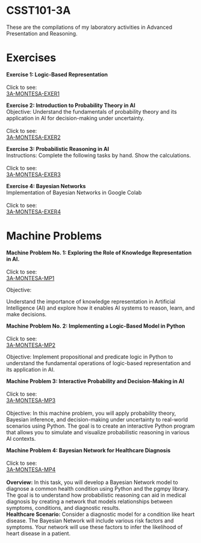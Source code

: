# CSST101-3A

These are the compilations of my laboratory activities in Advanced Presentation and Reasoning.

# Exercises
**Exercise 1: Logic-Based Representation**
<br/>
<br/>
Click to see:<br/>
[3A-MONTESA-EXER1](https://github.com/rozumary/CSST101-3A/tree/main/3A-MONTESA-EXER1)

**Exercise 2: Introduction to Probability Theory in AI**<br/>
Objective: Understand the fundamentals of probability theory and its application in AI for decision-making under uncertainty.
<br/>
<br/>
Click to see:<br/>
[3A-MONTESA-EXER2](https://github.com/rozumary/CSST101-3A/blob/main/3A-MONTESA-EXER2.ipynb)

**Exercise 3: Probabilistic Reasoning in AI**<br/>
Instructions: Complete the following tasks by hand. Show the calculations.
<br/>
<br/>
Click to see:<br/>
[3A-MONTESA-EXER3](https://github.com/rozumary/CSST101-3A/blob/main/3A-MONTESA-EXER3.ipynb)

**Exercise 4: Bayesian Networks**<br/>
Implementation of Bayesian Networks in Google Colab
<br/>
<br/>
Click to see:<br/>
[3A-MONTESA-EXER4](https://github.com/rozumary/CSST101-3A/blob/main/3A-MONTESA-EXER4.ipynb)

# Machine Problems

**Machine Problem No. 1: Exploring the Role of Knowledge Representation in AI.**
<br/>
<br/>
Click to see:<br/>
[3A-MONTESA-MP1](https://github.com/rozumary/CSST101-3A/tree/main/3A-MONTESA-MP1)


Objective:

Understand the importance of knowledge representation in Artificial Intelligence (AI) and explore how it enables AI systems to reason, learn, and make decisions. <br/>

**Machine Problem No. 2: Implementing a Logic-Based Model in Python**
<br/>
<br/>
Click to see:<br/>
[3A-MONTESA-MP2](https://github.com/rozumary/CSST101-3A/tree/main/3A-MONTESA-MP2)

Objective:
Implement propositional and predicate logic in Python to understand the fundamental operations of logic-based representation and its application in AI.  <br/>

**Machine Problem 3: Interactive Probability and Decision-Making in AI**
<br/>
<br/>
Click to see:<br/>
[3A-MONTESA-MP3](https://github.com/rozumary/CSST101-3A/blob/main/3A-MONTESA-MP3.ipynb)
<br/>
 <br/>
Objective:
In this machine problem, you will apply probability theory, Bayesian inference, and decision-making under uncertainty to real-world scenarios using Python. The goal is to create an interactive Python program that allows you to simulate and visualize probabilistic reasoning in various AI contexts. <br/>

**Machine Problem 4: Bayesian Network for Healthcare Diagnosis**
<br/>
<br/>
Click to see:<br/>
[3A-MONTESA-MP4](https://github.com/rozumary/CSST101-3A/blob/main/3A-MONTESA-HEALTH-MP4.ipynb)
<br/>
 <br/>
**Overview:**
In this task, you will develop a Bayesian Network model to diagnose a common health condition using Python and the pgmpy library. The goal is to understand how probabilistic reasoning can aid in medical diagnosis by creating a network that models relationships between symptoms, conditions, and diagnostic results.
<br/>
**Healthcare Scenario:**
Consider a diagnostic model for a condition like heart disease. The Bayesian Network will include various risk factors and symptoms. Your network will use these factors to infer the likelihood of heart disease in a patient.
